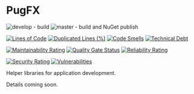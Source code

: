 # PugFX
![develop - build](https://github.com/NDWX/PugFX/workflows/develop%20-%20build/badge.svg?branch=develop) ![master - build and NuGet publish](https://github.com/NDWX/PugFX/workflows/master%20-%20build%20and%20NuGet%20publish/badge.svg?branch=master)

[![Lines of Code](https://sonarcloud.io/api/project_badges/measure?project=NDWX_PugFX&metric=ncloc)](https://sonarcloud.io/summary/new_code?id=NDWX_PugFX) [![Duplicated Lines (%)](https://sonarcloud.io/api/project_badges/measure?project=NDWX_PugFX&metric=duplicated_lines_density)](https://sonarcloud.io/summary/new_code?id=NDWX_PugFX) [![Code Smells](https://sonarcloud.io/api/project_badges/measure?project=NDWX_PugFX&metric=code_smells)](https://sonarcloud.io/summary/new_code?id=NDWX_PugFX) [![Technical Debt](https://sonarcloud.io/api/project_badges/measure?project=NDWX_PugFX&metric=sqale_index)](https://sonarcloud.io/summary/new_code?id=NDWX_PugFX)


[![Maintainability Rating](https://sonarcloud.io/api/project_badges/measure?project=NDWX_PugFX&metric=sqale_rating)](https://sonarcloud.io/summary/new_code?id=NDWX_PugFX) [![Quality Gate Status](https://sonarcloud.io/api/project_badges/measure?project=NDWX_PugFX&metric=alert_status)](https://sonarcloud.io/summary/new_code?id=NDWX_PugFX) [![Reliability Rating](https://sonarcloud.io/api/project_badges/measure?project=NDWX_PugFX&metric=reliability_rating)](https://sonarcloud.io/summary/new_code?id=NDWX_PugFX)

[![Security Rating](https://sonarcloud.io/api/project_badges/measure?project=NDWX_PugFX&metric=security_rating)](https://sonarcloud.io/summary/new_code?id=NDWX_PugFX) [![Vulnerabilities](https://sonarcloud.io/api/project_badges/measure?project=NDWX_PugFX&metric=vulnerabilities)](https://sonarcloud.io/summary/new_code?id=NDWX_PugFX)

Helper libraries for application development.

Details coming soon.

